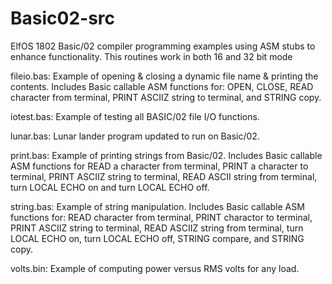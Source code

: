 # Basic02-src
ElfOS 1802 Basic/02 compiler programming examples using ASM stubs
to enhance functionality. This routines work in both 16 and 32 bit mode


fileio.bas:  Example of opening & closing a dynamic file name & printing
the contents. Includes Basic callable ASM functions for: OPEN, CLOSE, 
READ character from terminal, PRINT ASCIIZ string to terminal, and
STRING copy.

iotest.bas:  Example of testing all BASIC/02 file I/O functions.

lunar.bas:  Lunar lander program updated to run on Basic/02.

print.bas:  Example of printing strings from Basic/02. Includes Basic
callable ASM functions for READ a character from terminal, PRINT a
character to terminal, PRINT ASCIIZ string to terminal, READ ASCII
string from terminal, turn LOCAL ECHO on and turn LOCAL ECHO off.


string.bas:  Example of string manipulation. Includes Basic callable ASM 
functions for: READ character from terminal, PRINT charactor to terminal,
PRINT ASCIIZ string to terminal, READ ASCIIZ string from terminal, turn 
LOCAL ECHO on, turn LOCAL ECHO off, STRING compare, and STRING copy.

volts.bin:  Example of computing power versus RMS volts for any load.
